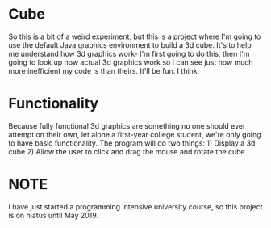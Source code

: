 # Cube
So this is a bit of a weird experiment, but this is a project where I'm going to use the default Java graphics environment
to build a 3d cube. It's to help me understand how 3d graphics work- I'm first going to do this, then I'm going to look up how actual 3d graphics work so I can see just how much more inefficient my code is than theirs. It'll be fun. I think.

# Functionality
Because fully functional 3d graphics are something no one should ever attempt on their own, let alone a first-year college student, we're only going to have basic functionality. The program will do two things:
    1) Display a 3d cube
    2) Allow the user to click and drag the mouse and rotate the cube
    
# NOTE
I have just started a programming intensive university course, so this project is on hiatus until May 2019.
